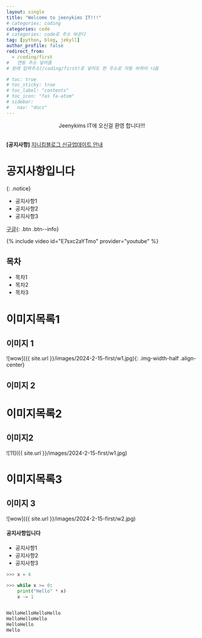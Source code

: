 ```yaml
---
layout: single
title: "Welcome to jeenykims IT!!!"
# categories: coding
categories: code
# categories: code로 주소 바꾼다
tag: [python, blog, jekyll]
author_profile: false
redirect_from:
  - /coding/first
#   연동 주소 넣어줌
# 원래 입력주소(/coding/first)로 넣어도 현 주소로 자동 바뀌어 나옴

# toc: true
# toc_sticky: true
# toc_label: "contents"
# toc_icon: "fas fa-atom"
# sidebar:
#   nav: "docs"
---
```


<div style="text-align: center; margin-bottom:30px;">
Jeenykims IT에 오신걸 환영 합니다!!!
</div>


**[공지사항]** [지니킴블로그 신규업데이트 안내](https://mmistakes.github.io/minimal-mistakes/docs/utility-classes/#notices)


# 공지사항입니다
{: .notice}

<div class="notice--danger">
    <ul>
        <li>공지사항1</li>
        <li>공지사항2</li>
        <li>공지사항3</li>
    </ul>
</div>


[구글](https://www.google.com/){: .btn .btn--info}



{% include video id="E7sxc2aYTmo" provider="youtube" %}


## 목차

- 목차1
- 목차2
- 목차3


# 이미지목록1


## 이미지 1

![wow]({{ site.url }}/images/2024-2-15-first/w1.jpg){: .img-width-half .align-center}

## 이미지 2


# 이미지목록2


## 이미지2

![11]({{ site.url }}/images/2024-2-15-first/w1.jpg)



# 이미지목록3


## 이미지 3

![wow]({{ site.url }}/images/2024-2-15-first/w2.jpg)

<div class = "notice--danger" >
	<h4>공지사항입니다</h4>
		<ul>
			<li>공지사항1</li>
			<li>공지사항2</li>
			<li>공지사항3</li>
		</ul>
</div>


```python
>>> x = 4

>>> while x >= 0:
	print("Hello" * x)
	x -= 1

	
HelloHelloHelloHello
HelloHelloHello
HelloHello
Hello
```